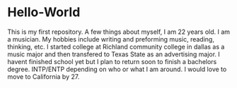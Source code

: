 # Hello-World
This is my first repository.
A few things about myself, I am 22 years old. I am a musician. My hobbies include writing and preforming music, reading, thinking, etc. 
I started college at Richland community college in dallas as a music major and then transfered to Texas State as an advertising major. I havent finished school yet but I plan to return soon to finish a bachelors degree.
INTP/ENTP depending on who or what I am around. 
I would love to move to California by 27.
